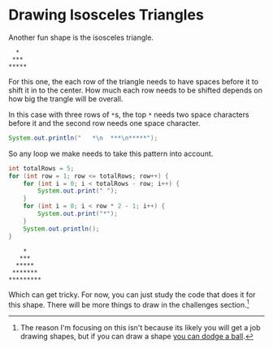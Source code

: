 # Drawing Isosceles Triangles

Another fun shape is the isosceles triangle.

```text
  *
 ***
*****
```

For this one, the each row of the triangle needs to have spaces before it to shift it in to the
center. How much each row needs to be shifted depends on how big the trangle will be overall.

In this case with three rows of `*`s, the top `*` needs two space characters before it
and the second row needs one space character.

```java
System.out.println("   *\n  ***\n*****");
```

So any loop we make needs to take this pattern into account.

```java
int totalRows = 5;
for (int row = 1; row <= totalRows; row++) {
    for (int i = 0; i < totalRows - row; i++) {
        System.out.print(" ");
    }
    for (int i = 0; i < row * 2 - 1; i++) {
        System.out.print("*");
    }
    System.out.println();
}
```

```text
    *
   ***
  *****
 *******
*********
```

Which can get tricky. For now, you can just study the code that does it for this shape. There will be more things to draw
in the challenges section.[^reason]

[^reason]: The reason I'm focusing on this isn't because its likely you will get a job drawing shapes, but if you can draw a shape [you can dodge a ball](https://www.youtube.com/watch?v=1ZXHsNqkDI4).
